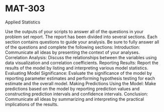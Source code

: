 # MAT-303
Applied Statistics

Use the outputs of your scripts to answer all of the questions in your problem set report. The report has been divided into several sections. Each section contains questions to guide your analysis. Be sure to fully answer all of the questions and complete the following sections:
Introduction: Communicate all ideas by presenting the context of your analyses.
Correlation Analysis: Discuss the relationships between the variables using data visualization and correlation coefficients.
Reporting Results: Report the results of the model by listing and interpreting various model statistics.
Evaluating Model Significance: Evaluate the significance of the model by reporting parameter estimates and performing hypothesis testing for each estimate and the overall model.
Making Predictions Using the Model: Make predictions based on the model by reporting prediction values and constructing prediction intervals and confidence intervals.
Conclusion: Communicate all ideas by summarizing and interpreting the practical implications of the results.
